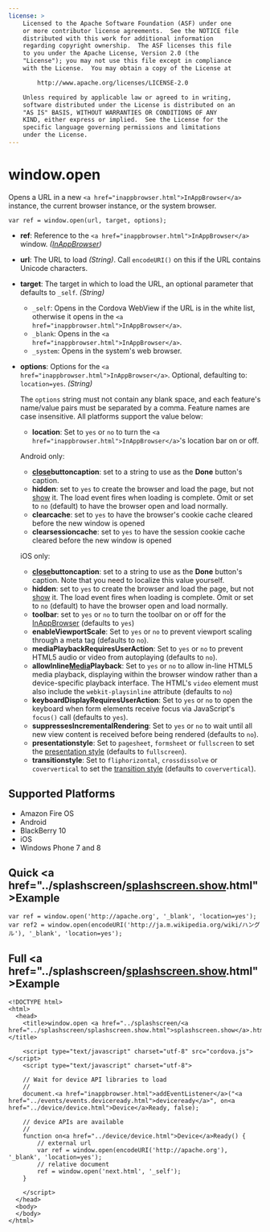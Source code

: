 ```yaml
---
license: >
    Licensed to the Apache Software Foundation (ASF) under one
    or more contributor license agreements.  See the NOTICE file
    distributed with this work for additional information
    regarding copyright ownership.  The ASF licenses this file
    to you under the Apache License, Version 2.0 (the
    "License"); you may not use this file except in compliance
    with the License.  You may obtain a copy of the License at

        http://www.apache.org/licenses/LICENSE-2.0

    Unless required by applicable law or agreed to in writing,
    software distributed under the License is distributed on an
    "AS IS" BASIS, WITHOUT WARRANTIES OR CONDITIONS OF ANY
    KIND, either express or implied.  See the License for the
    specific language governing permissions and limitations
    under the License.
---
```


# window.open

Opens a URL in a new `<a href="inappbrowser.html">InAppBrowser</a>` instance, the current browser
instance, or the system browser.

    var ref = window.open(url, target, options);

- __ref__: Reference to the `<a href="inappbrowser.html">InAppBrowser</a>` window. _(<a href="inappbrowser.html">InAppBrowser</a>)_

- __url__: The URL to load _(String)_. Call `encodeURI()` on this if the URL contains Unicode characters.

- __target__: The target in which to load the URL, an optional parameter that defaults to `_self`. _(String)_

    - `_self`: Opens in the Cordova WebView if the URL is in the white list, otherwise it opens in the `<a href="inappbrowser.html">InAppBrowser</a>`.
    - `_blank`: Opens in the `<a href="inappbrowser.html">InAppBrowser</a>`.
    - `_system`: Opens in the system's web browser.

- __options__: Options for the `<a href="inappbrowser.html">InAppBrowser</a>`. Optional, defaulting to: `location=yes`. _(String)_

    The `options` string must not contain any blank space, and each feature's name/value pairs must be separated by a comma. Feature names are case insensitive. All platforms support the value below:

    - __location__: Set to `yes` or `no` to turn the `<a href="inappbrowser.html">InAppBrowser</a>`'s location bar on or off.
    
    Android only:

    - __<a href="inappbrowser.html">close</a>buttoncaption__: set to a string to use as the __Done__ button's caption.
    - __hidden__: set to `yes` to create the browser and load the page, but not <a href="inappbrowser.html">show</a> it. The load event fires when loading is complete. Omit or set to `no` (default) to have the browser open and load normally. 
    - __clearcache__: set to `yes` to have the browser's cookie cache cleared before the new window is opened
    - __clearsessioncache__: set to `yes` to have the session cookie cache cleared before the new window is opened

    iOS only:

    - __<a href="inappbrowser.html">close</a>buttoncaption__: set to a string to use as the __Done__ button's caption. Note that you need to localize this value yourself.
    - __hidden__: set to `yes` to create the browser and load the page, but not <a href="inappbrowser.html">show</a> it. The load event fires when loading is complete. Omit or set to `no` (default) to have the browser open and load normally. 
    - __toolbar__:  set to `yes` or `no` to turn the toolbar on or off for the <a href="inappbrowser.html">InAppBrowser</a> (defaults to `yes`)
    - __enableViewportScale__:  Set to `yes` or `no` to prevent viewport scaling through a meta tag (defaults to `no`).
    - __mediaPlaybackRequiresUserAction__: Set to `yes` or `no` to prevent HTML5 audio or video from autoplaying (defaults to `no`).
    - __allowInline<a href="../media/media.html">Media</a>Playback__: Set to `yes` or `no` to allow in-line HTML5 media playback, displaying within the browser window rather than a device-specific playback interface. The HTML's `video` element must also include the `webkit-playsinline` attribute (defaults to `no`)
    - __keyboardDisplayRequiresUserAction__: Set to `yes` or `no` to open the keyboard when form elements receive focus via JavaScript's `focus()` call (defaults to `yes`).
    - __suppressesIncrementalRendering__: Set to `yes` or `no` to wait until all new view content is received before being rendered (defaults to `no`).
    - __presentationstyle__:  Set to `pagesheet`, `formsheet` or `fullscreen` to set the [presentation style](http://developer.apple.com/library/ios/documentation/UIKit/Reference/UIViewController_Class/Reference/Reference.html#//apple_ref/occ/instp/UIViewController/modalPresentationStyle) (defaults to `fullscreen`).
    - __transitionstyle__: Set to `fliphorizontal`, `crossdissolve` or `coververtical` to set the [transition style](http://developer.apple.com/library/ios/#documentation/UIKit/Reference/UIViewController_Class/Reference/Reference.html#//apple_ref/occ/instp/UIViewController/modalTransitionStyle) (defaults to `coververtical`).

## Supported Platforms

- Amazon Fire OS
- Android
- BlackBerry 10
- iOS
- Windows Phone 7 and 8

## Quick <a href="../splashscreen/<a href="../splashscreen/splashscreen.show.html">splashscreen.show</a>.html">Example</a>

    var ref = window.open('http://apache.org', '_blank', 'location=yes');
    var ref2 = window.open(encodeURI('http://ja.m.wikipedia.org/wiki/ハングル'), '_blank', 'location=yes');

## Full <a href="../splashscreen/<a href="../splashscreen/splashscreen.show.html">splashscreen.show</a>.html">Example</a>

    <!DOCTYPE html>
    <html>
      <head>
        <title>window.open <a href="../splashscreen/<a href="../splashscreen/splashscreen.show.html">splashscreen.show</a>.html">Example</a></title>

        <script type="text/javascript" charset="utf-8" src="cordova.js"></script>
        <script type="text/javascript" charset="utf-8">

        // Wait for device API libraries to load
        //
        document.<a href="inappbrowser.html">addEventListener</a>("<a href="../events/events.deviceready.html">deviceready</a>", on<a href="../device/device.html">Device</a>Ready, false);

        // device APIs are available
        //
        function on<a href="../device/device.html">Device</a>Ready() {
            // external url
            var ref = window.open(encodeURI('http://apache.org'), '_blank', 'location=yes');
            // relative document
            ref = window.open('next.html', '_self');
        }

        </script>
      </head>
      <body>
      </body>
    </html>
